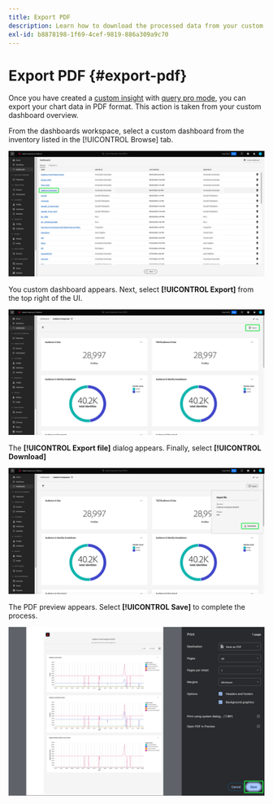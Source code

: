 ```yaml
---
title: Export PDF
description: Learn how to download the processed data from your custom dashboard insights in PDF format.
exl-id: b8878198-1f69-4cef-9819-886a309a9c70
---
```

# Export PDF {#export-pdf}

Once you have created a [custom insight](../sql-insights/overview.md) with [query pro mode](./overview.md), you can export your chart data in PDF format. This action is taken from your custom dashboard overview. 

From the dashboards workspace, select a custom dashboard from the inventory listed in the [!UICONTROL Browse] tab.

![The Dashboard inventory with a custom dashboard entry highlighted.](../../images/query-pro-mode/dashbaord-inventory.png)

You custom dashboard appears. Next, select **[!UICONTROL Export]** from the top right of the UI.

![A custom dashboard with Export highlighted.](../../images/query-pro-mode/export.png)

The **[!UICONTROL Export file]** dialog appears. Finally, select **[!UICONTROL Download]**

![The Export file dialog with download.](../../images/query-pro-mode/export-dialog.png)

The PDF preview appears. Select **[!UICONTROL Save]** to complete the process.

![The print preview dialog with Save highlighted.](../../images/query-pro-mode/print-preview.png)
